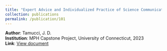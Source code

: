 ```yaml
---
title: "Expert Advice and Individualized Practice of Science Communication about Public Health to a General Audience"
collection: publications
permalink: /publication/101
---
```


**Author**: Tamucci, J. D.  
**Institution**: MPH Capstone Project, University of Connecticut, 2023  
**Link**: [View document](https://www.dropbox.com/scl/fi/8kjwzml8fxapp3f4ga85s/MPH_Capstone_poster.pdf?rlkey=ok66zfi4kta762mxod3mcftpo&dl=0)
